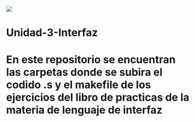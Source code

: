 ![](https://images.cooltext.com/5548848.png)
# Unidad-3-Interfaz
# En este repositorio se encuentran las carpetas donde se subira el codido .s y el makefile de los ejercicios del libro de practicas de la materia de lenguaje de interfaz 

